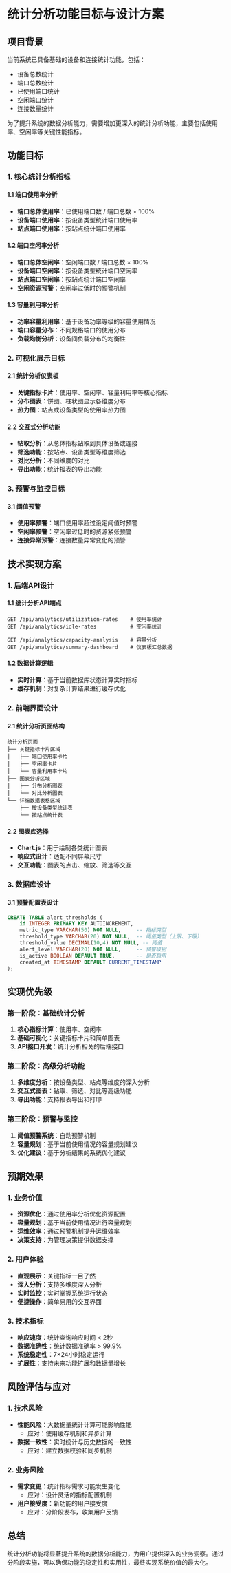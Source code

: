 # 统计分析功能目标与设计方案

## 项目背景

当前系统已具备基础的设备和连接统计功能，包括：
- 设备总数统计
- 端口总数统计
- 已使用端口统计
- 空闲端口统计
- 连接数量统计

为了提升系统的数据分析能力，需要增加更深入的统计分析功能，主要包括使用率、空闲率等关键性能指标。

## 功能目标

### 1. 核心统计分析指标

#### 1.1 端口使用率分析
- **端口总体使用率**：已使用端口数 / 端口总数 × 100%
- **设备端口使用率**：按设备类型统计端口使用率
- **站点端口使用率**：按站点统计端口使用率

#### 1.2 端口空闲率分析
- **端口总体空闲率**：空闲端口数 / 端口总数 × 100%
- **设备端口空闲率**：按设备类型统计端口空闲率
- **站点端口空闲率**：按站点统计端口空闲率
- **空闲资源预警**：空闲率过低时的预警机制



#### 1.3 容量利用率分析
- **功率容量利用率**：基于设备功率等级的容量使用情况
- **端口容量分布**：不同规格端口的使用分布
- **负载均衡分析**：设备间负载分布的均衡性

### 2. 可视化展示目标

#### 2.1 统计分析仪表板
- **关键指标卡片**：使用率、空闲率、容量利用率等核心指标
- **分布图表**：饼图、柱状图显示各维度分布
- **热力图**：站点或设备类型的使用率热力图

#### 2.2 交互式分析功能
- **钻取分析**：从总体指标钻取到具体设备或连接
- **筛选功能**：按站点、设备类型等维度筛选
- **对比分析**：不同维度的对比
- **导出功能**：统计报表的导出功能

### 3. 预警与监控目标

#### 3.1 阈值预警
- **使用率预警**：端口使用率超过设定阈值时预警
- **空闲率预警**：空闲率过低时的资源紧张预警
- **连接异常预警**：连接数量异常变化的预警



## 技术实现方案

### 1. 后端API设计

#### 1.1 统计分析API端点
```
GET /api/analytics/utilization-rates    # 使用率统计
GET /api/analytics/idle-rates           # 空闲率统计

GET /api/analytics/capacity-analysis    # 容量分析
GET /api/analytics/summary-dashboard    # 仪表板汇总数据
```

#### 1.2 数据计算逻辑
- **实时计算**：基于当前数据库状态计算实时指标
- **缓存机制**：对复杂计算结果进行缓存优化

### 2. 前端界面设计

#### 2.1 统计分析页面结构
```
统计分析页面
├── 关键指标卡片区域
│   ├── 端口使用率卡片
│   ├── 空闲率卡片
│   └── 容量利用率卡片
├── 图表分析区域
│   ├── 分布分析图表
│   └── 对比分析图表
└── 详细数据表格区域
    ├── 按设备类型统计表
    └── 按站点统计表
```

#### 2.2 图表库选择
- **Chart.js**：用于绘制各类统计图表
- **响应式设计**：适配不同屏幕尺寸
- **交互功能**：图表的点击、缩放、筛选等交互

### 3. 数据库设计

#### 3.1 预警配置表设计
```sql
CREATE TABLE alert_thresholds (
    id INTEGER PRIMARY KEY AUTOINCREMENT,
    metric_type VARCHAR(50) NOT NULL,     -- 指标类型
    threshold_type VARCHAR(20) NOT NULL,  -- 阈值类型（上限、下限）
    threshold_value DECIMAL(10,4) NOT NULL, -- 阈值
    alert_level VARCHAR(20) NOT NULL,     -- 预警级别
    is_active BOOLEAN DEFAULT TRUE,       -- 是否启用
    created_at TIMESTAMP DEFAULT CURRENT_TIMESTAMP
);
```

## 实现优先级

### 第一阶段：基础统计分析
1. **核心指标计算**：使用率、空闲率
2. **基础可视化**：关键指标卡片和简单图表
3. **API接口开发**：统计分析相关的后端接口

### 第二阶段：高级分析功能
1. **多维度分析**：按设备类型、站点等维度的深入分析
2. **交互式图表**：钻取、筛选、对比等高级功能
3. **导出功能**：支持报表导出和打印

### 第三阶段：预警与监控
1. **阈值预警系统**：自动预警机制
2. **容量规划**：基于当前使用情况的容量规划建议
3. **优化建议**：基于分析结果的系统优化建议

## 预期效果

### 1. 业务价值
- **资源优化**：通过使用率分析优化资源配置
- **容量规划**：基于当前使用情况进行容量规划
- **运维效率**：通过预警机制提升运维效率
- **决策支持**：为管理决策提供数据支撑

### 2. 用户体验
- **直观展示**：关键指标一目了然
- **深入分析**：支持多维度深入分析
- **实时监控**：实时掌握系统运行状态
- **便捷操作**：简单易用的交互界面

### 3. 技术指标
- **响应速度**：统计查询响应时间 < 2秒
- **数据准确性**：统计数据准确率 > 99.9%
- **系统稳定性**：7×24小时稳定运行
- **扩展性**：支持未来功能扩展和数据量增长

## 风险评估与应对

### 1. 技术风险
- **性能风险**：大数据量统计计算可能影响性能
  - 应对：使用缓存机制和异步计算
- **数据一致性**：实时统计与历史数据的一致性
  - 应对：建立数据校验和同步机制

### 2. 业务风险
- **需求变更**：统计指标需求可能发生变化
  - 应对：设计灵活的指标配置机制
- **用户接受度**：新功能的用户接受度
  - 应对：分阶段发布，收集用户反馈

## 总结

统计分析功能将显著提升系统的数据分析能力，为用户提供深入的业务洞察。通过分阶段实施，可以确保功能的稳定性和实用性，最终实现系统价值的最大化。